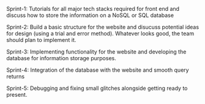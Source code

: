 Sprint-1: Tutorials for all major tech stacks required for front end and discuss how to store the information on a NoSQL or SQL database

Sprint-2: Build a basic structure for the website and disucuss potential ideas for design (using a trial and error method). Whatever looks good, the team should plan to implement it.

Sprint-3: Implementing functionality for the website and developing the database for information storage purposes.

Sprint-4: Integration of the database with the website and smooth query returns

Sprint-5: Debugging and fixing small glitches alongside getting ready to present.